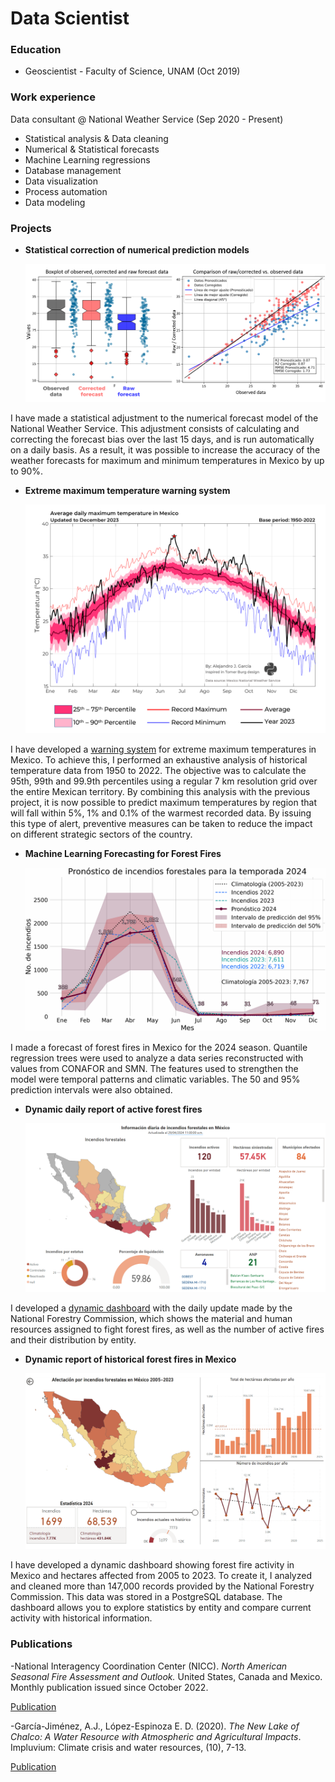# Data Scientist

### Education
- Geoscientist - Faculty of Science, UNAM (Oct 2019)

### Work experience
Data consultant @ National Weather Service (Sep 2020 - Present)
- Statistical analysis & Data cleaning
- Numerical & Statistical forecasts
- Machine Learning regressions
- Database management
- Data visualization
- Process automation
- Data modeling

### Projects

- **Statistical correction of numerical prediction models**
  
  ![Gráficas](/assets/img/data_1.png)

I have made a statistical adjustment to the numerical forecast model of the National Weather Service. This adjustment consists of calculating and correcting the forecast bias over the last 15 days, and is run automatically on a daily basis. As a result, it was possible to increase the accuracy of the weather forecasts for maximum and minimum temperatures in Mexico by up to 90%.

- **Extreme maximum temperature warning system**
  
  ![Percentil](/assets/img/data_2.png)
  
I have developed a [warning system](https://smn.conagua.gob.mx/es/mapas-de-pronostico-de-temperatura-maxima-extrema) for extreme maximum temperatures in Mexico. To achieve this, I performed an exhaustive analysis of historical temperature data from 1950 to 2022. The objective was to calculate the 95th, 99th and 99.9th percentiles using a regular 7 km resolution grid over the entire Mexican territory. By combining this analysis with the previous project, it is now possible to predict maximum temperatures by region that will fall within 5%, 1% and 0.1% of the warmest recorded data. By issuing this type of alert, preventive measures can be taken to reduce the impact on different strategic sectors of the country.

- **Machine Learning Forecasting for Forest Fires**
  
  ![ML](/assets/img/ML_fire_forecast.png)

I made a forecast of forest fires in Mexico for the 2024 season. Quantile regression trees were used to analyze a data series reconstructed with values from CONAFOR and SMN. The features used to strengthen the model were temporal patterns and climatic variables. The 50 and 95% prediction intervals were also obtained.

- **Dynamic daily report of active forest fires**
  
  ![Tablero_active](/assets/img/active_fire.png)
  
I developed a [dynamic dashboard](https://app.powerbi.com/view?r=eyJrIjoiNTA5YTE4ZTYtZTQ0Mi00YTVmLTg3NGQtOGFiOTIyMGM1OGFiIiwidCI6ImY4M2U0YTc4LWY5Y2UtNGIzZC1hNjZmLTk5ZTUwOTIzNTAyZSIsImMiOjR9) with the daily update made by the National Forestry Commission, which shows the material and human resources assigned to fight forest fires, as well as the number of active fires and their distribution by entity.

- **Dynamic report of historical forest fires in Mexico**
  
  ![Tablero](/assets/img/data_3.png)
  
I have developed a dynamic dashboard showing forest fire activity in Mexico and hectares affected from 2005 to 2023. To create it, I analyzed and cleaned more than 147,000 records provided by the National Forestry Commission. This data was stored in a PostgreSQL database. The dashboard allows you to explore statistics by entity and compare current activity with historical information.


### Publications
-National Interagency Coordination Center (NICC). *North American Seasonal Fire Assessment and Outlook.* United
States, Canada and Mexico. Monthly publication issued since October 2022.

[Publication](https://www.nifc.gov/nicc-files/predictive/outlooks/NA_Outlook.pdf)

-García-Jiménez, A.J., López-Espinoza E. D. (2020). *The New Lake of Chalco: A Water Resource with Atmospheric and Agricultural Impacts*. Impluvium: Climate crisis and water resources, (10), 7-13.

[Publication](http://www.agua.unam.mx/assets/pdfs/impluvium/numero10.pdf)


